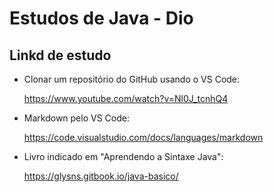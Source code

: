 # Estudos de Java - Dio

## Linkd de estudo
- Clonar um repositório do GitHub usando o VS Code: 
  
  https://www.youtube.com/watch?v=Nl0J_tcnhQ4

- Markdown pelo VS Code:

  https://code.visualstudio.com/docs/languages/markdown


- Livro indicado em "Aprendendo a Sintaxe Java":

  https://glysns.gitbook.io/java-basico/